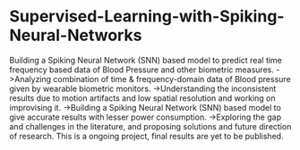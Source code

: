 # Supervised-Learning-with-Spiking-Neural-Networks
Building a Spiking Neural Network (SNN) based model to predict real time frequency based data of Blood Pressure and other biometric measures.
->Analyzing combination of time & frequency-domain data of Blood pressure given by wearable biometric monitors.
->Understanding the inconsistent results due to motion artifacts and low spatial resolution and working on improvising it.
->Building a Spiking Neural Network (SNN) based model to give accurate results with lesser power consumption. 
->Exploring the gap and challenges in the literature, and proposing solutions and future direction of research.
This is a ongoing project, final results are yet to be published.
